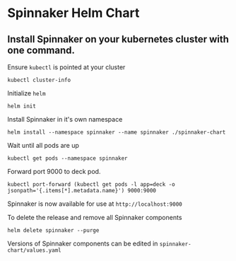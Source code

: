 # Spinnaker Helm Chart

## Install Spinnaker on your kubernetes cluster with one command.

Ensure `kubectl` is pointed at your cluster
```
kubectl cluster-info
```

Initialize `helm`
```
helm init
```

Install Spinnaker in it's own namespace
```
helm install --namespace spinnaker --name spinnaker ./spinnaker-chart
```

Wait until all pods are up
```
kubectl get pods --namespace spinnaker
```

Forward port 9000 to deck pod.
```
kubectl port-forward (kubectl get pods -l app=deck -o jsonpath='{.items[*].metadata.name}') 9000:9000
```

Spinnaker is now available for use at `http://localhost:9000`


To delete the release and remove all Spinnaker components

```
helm delete spinnaker --purge
```

Versions of Spinnaker components can be edited in `spinnaker-chart/values.yaml`